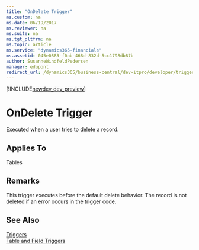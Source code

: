 ```yaml
---
title: "OnDelete Trigger"
ms.custom: na
ms.date: 06/19/2017
ms.reviewer: na
ms.suite: na
ms.tgt_pltfrm: na
ms.topic: article
ms.service: "dynamics365-financials"
ms.assetid: 045e0883-f0ab-468d-832d-5cc1798db87b
author: SusanneWindfeldPedersen
manager: edupont
redirect_url: /dynamics365/business-central/dev-itpro/developer/triggers/devenv-triggers
---
```


[!INCLUDE[newdev_dev_preview](../includes/newdev_dev_preview.md)]

# OnDelete Trigger
Executed when a user tries to delete a record.  
  
## Applies To  
 Tables  
  
## Remarks  
 This trigger executes before the default delete behavior. The record is not deleted if an error occurs in the trigger code.  
  
## See Also  
 [Triggers](devenv-triggers.md)  
 [Table and Field Triggers](devenv-table-and-field-triggers.md)  